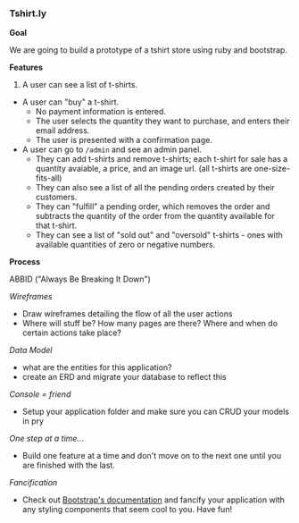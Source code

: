 ### Tshirt.ly

**Goal**

We are going to build a prototype of a tshirt store using ruby and bootstrap.

**Features**

  1. A user can see a list of t-shirts.
  * A user can "buy" a t-shirt.
    * No payment information is entered.
    * The user selects the quantity they want to purchase, and enters their email address.
    * The user is presented with a confirmation page.
  * A user can go to `/admin` and see an admin panel.
    * They can add t-shirts and remove t-shirts; each t-shirt for sale has a quantity avaiable, a price, and an image url. (all t-shirts are one-size-fits-all)
    * They can also see a list of all the pending orders created by their customers.
    * They can "fulfill" a pending order, which removes the order and subtracts the quantity of the order from the quantity available for that t-shirt.
    * They can see a list of "sold out" and "oversold" t-shirts - ones with available quantities of zero or negative numbers.

**Process**

ABBID ("Always Be Breaking It Down")

*Wireframes*

  * Draw wireframes detailing the flow of all the user actions
  * Where will stuff be? How many pages are there? Where and when do certain actions take place?

*Data Model*

  * what are the entities for this application?
  * create an ERD and migrate your database to reflect this

*Console = friend*

  * Setup your application folder and make sure you can CRUD your models in pry

*One step at a time...*

  * Build one feature at a time and don't move on to the next one until you are finished with the last.

*Fancification*
  
  * Check out [Bootstrap's documentation](http://www.getbootstrap.com) and fancify your application with any styling components that seem cool to you. Have fun!

